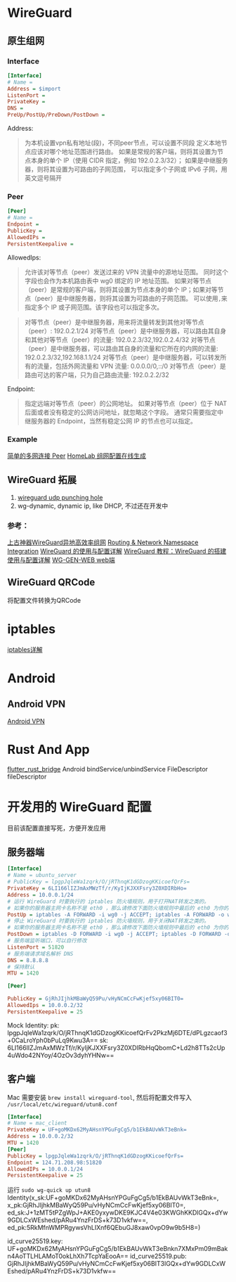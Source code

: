 # WireGuard
## 原生组网

### Interface
```ini
[Interface]
# Name =
Address = $import
ListenPort =
PrivateKey = 
DNS =
PreUp/PostUp/PreDown/PostDown =
```
Address:
> 为本机设置vpn私有地址(段)，不同peer节点，可以设置不同段
> 定义本地节点应该对哪个地址范围进行路由。
> 如果是常规的客户端，则将其设置为节点本身的单个 IP（使用 CIDR 指定，例如 192.0.2.3/32）；
> 如果是中继服务器，则将其设置为可路由的子网范围， 可以指定多个子网或 IPv6 子网，用英文逗号隔开
### Peer

```ini
[Peer]
# Name =
Endpoint =
PublicKey =
AllowedIPs =
PersistentKeepalive =
```
AllowedIps:
> 允许该对等节点（peer）发送过来的 VPN 流量中的源地址范围。
> 同时这个字段也会作为本机路由表中 wg0 绑定的 IP 地址范围。
> 如果对等节点（peer）是常规的客户端，则将其设置为节点本身的单个 IP；如果对等节点（peer）是中继服务器，则将其设置为可路由的子网范围。
> 可以使用`,`来指定多个 IP 或子网范围。该字段也可以指定多次。

> 对等节点（peer）是中继服务器，用来将流量转发到其他对等节点（peer）: 192.0.2.1/24
> 对等节点（peer）是中继服务器，可以路由其自身和其他对等节点（peer）的流量: 192.0.2.3/32,192.0.2.4/32
> 对等节点（peer）是中继服务器，可以路由其自身的流量和它所在的内网的流量: 192.0.2.3/32,192.168.1.1/24
> 对等节点（peer）是中继服务器，可以转发所有的流量，包括外网流量和 VPN 流量: 0.0.0.0/0,::/0
> 对等节点（peer）是路由可达的客户端，只为自己路由流量: 192.0.2.2/32


Endpoint:
> 指定远端对等节点（peer）的公网地址。
> 如果对等节点（peer）位于 NAT 后面或者没有稳定的公网访问地址，就忽略这个字段。
> 通常只需要指定中继服务器的 Endpoint，当然有稳定公网 IP 的节点也可以指定。

###  Example
[简单的多网连接 Peer](https://icloudnative.io/posts/wireguard-docs-practice/#peer)
[HomeLab 组网配置在线生成](https://www.wireguardconfig.com/)

## WireGuard 拓展
1. [wireguard udp punching hole](https://git.zx2c4.com/wireguard-tools/tree/contrib/nat-hole-punching)
2. wg-dynamic, dynamic ip, like DHCP, 不过还在开发中

### 参考：
[上古神器WireGuard异地高效率组网](https://blog.csdn.net/qq_45860349/article/details/122436799)
[Routing & Network Namespace Integration](https://www.wireguard.com/netns/)
[WireGuard 的使用与配置详解](https://blog.csdn.net/wq1205750492/article/details/124816246)
[WireGuard 教程：WireGuard 的搭建使用与配置详解](https://icloudnative.io/posts/wireguard-docs-practice/)
[WG-GEN-WEB web端](https://github.com/vx3r/wg-gen-web)

## WireGuard QRCode
将配置文件转换为QRCode




# iptables
[iptables详解](https://zhuanlan.zhihu.com/p/493612033)


# Android
## Android VPN
[Android VPN](https://developer.android.com/guide/topics/connectivity/vpn)
# Rust And App
[flutter_rust_bridge](https://cjycode.com/flutter_rust_bridge/)
Android bindService/unbindService
FileDescriptor fileDescriptor



# 开发用的 WireGuard 配置
目前该配置直接写死，方便开发应用
## 服务器端

```ini
[Interface]
# Name = ubuntu_server
# PublicKey = lpgpJqleWa1zqrk/O/jRThnqK1dGDzogKKicoefQrFs=
PrivateKey = 6LI166lIZJmAxMWzTf/r/KyIjKJXXFsry3Z0XDIRbHo=
Address = 10.0.0.1/24
# 运行 WireGuard 时要执行的 iptables 防火墙规则，用于打开NAT转发之类的。
# 如果你的服务器主网卡名称不是 eth0 ，那么请修改下面防火墙规则中最后的 eth0 为你的主网卡名称。
PostUp = iptables -A FORWARD -i wg0 -j ACCEPT; iptables -A FORWARD -o wg0 -j ACCEPT; iptables -t nat -A POSTROUTING -o eth0 -j MASQUERADE
# 停止 WireGuard 时要执行的 iptables 防火墙规则，用于关闭NAT转发之类的。
# 如果你的服务器主网卡名称不是 eth0 ，那么请修改下面防火墙规则中最后的 eth0 为你的主网卡名称。
PostDown = iptables -D FORWARD -i wg0 -j ACCEPT; iptables -D FORWARD -o wg0 -j ACCEPT; iptables -t nat -D POSTROUTING -o eth0 -j MASQUERADE
# 服务端监听端口，可以自行修改
ListenPort = 51820
# 服务端请求域名解析 DNS
DNS = 8.8.8.8
# 保持默认
MTU = 1420

[Peer]

PublicKey = GjRhJIjhkMBaWyQ59Pu/vHyNCmCcFwKjef5xy06BIT0=
AllowedIps = 10.0.0.2/32
PersistentKeepalive = 25
```

Mock Identity:
pk: lpgpJqleWa1zqrk/O/jRThnqK1dGDzogKKicoefQrFv2PkzMj6DTE/dPLgzcaof3+0CaLroYph0bPuLq9Kwu3A==
sk: 6LI166lIZJmAxMWzTf/r/KyIjKJXXFsry3Z0XDIRbHqQbomC+Ld2h8TTs2cUp4uWdo42NYoy/4OzOv3dyhYHNw==

## 客户端
Mac 需要安装 `brew install wireguard-tool`, 然后将配置文件写入 `/usr/local/etc/wireguard/utun8.conf`

```ini
[Interface]
# Name = mac_client
PrivateKey = UF+goMKDx62MyAHsnYPGuFgCg5/b1EkBAUvWkT3eBnk=
Address = 10.0.0.2/32
MTU = 1420
[Peer]
PublicKey = lpgpJqleWa1zqrk/O/jRThnqK1dGDzogKKicoefQrFs=
Endpoint = 124.71.208.98:51820
AllowedIPs = 10.0.0.1/24
PersistentKeepalive = 25
```

运行 `sudo wg-quick up utun8`
Identity(x_sk:UF+goMKDx62MyAHsnYPGuFgCg5/b1EkBAUvWkT3eBnk=, x_pk:GjRhJIjhkMBaWyQ59Pu/vHyNCmCcFwKjef5xy06BIT0=, ed_sk:J+1zMT5tPZgWpJ+AKE0yxywDKE9KJC4V4e03KWGhKKDlGQx+dYw9GDLCxWEshed/pARu4YnzFrDS+k73D1vkfw==, ed_pk:5RkMfnWMPRgywsVhLIXnf6QEbuGJ8xaw0vpO9w9b5H8=)

id_curve25519.key: UF+goMKDx62MyAHsnYPGuFgCg5/b1EkBAUvWkT3eBnkn7XMxPm09mBakn4AoTTLHLAMoT0okLhXh7TcpYaEooA==
id_curve25519.pub: GjRhJIjhkMBaWyQ59Pu/vHyNCmCcFwKjef5xy06BIT3lGQx+dYw9GDLCxWEshed/pARu4YnzFrDS+k73D1vkfw==
